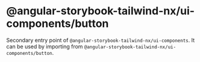 # @angular-storybook-tailwind-nx/ui-components/button

Secondary entry point of `@angular-storybook-tailwind-nx/ui-components`. It can be used by importing from `@angular-storybook-tailwind-nx/ui-components/button`.

